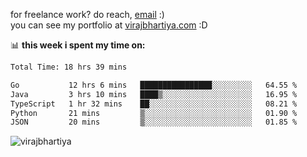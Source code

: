 for freelance work? do reach, [email](mailto:vlbhartiya@gmail.com) :)<br/>
you can see my portfolio at [virajbhartiya.com](https://virajbhartiya.com) :D

📊 **this week i spent my time on:**

<!--START_SECTION:waka-->

```txt
Total Time: 18 hrs 39 mins

Go           12 hrs 6 mins   ████████████████░░░░░░░░░   64.55 %
Java         3 hrs 10 mins   ████▒░░░░░░░░░░░░░░░░░░░░   16.95 %
TypeScript   1 hr 32 mins    ██░░░░░░░░░░░░░░░░░░░░░░░   08.21 %
Python       21 mins         ▒░░░░░░░░░░░░░░░░░░░░░░░░   01.90 %
JSON         20 mins         ▒░░░░░░░░░░░░░░░░░░░░░░░░   01.85 %
```

<!--END_SECTION:waka-->

<p align="left"> <img src="https://komarev.com/ghpvc/?username=virajbhartiya&color=blue" alt="virajbhartiya" /> </p>
